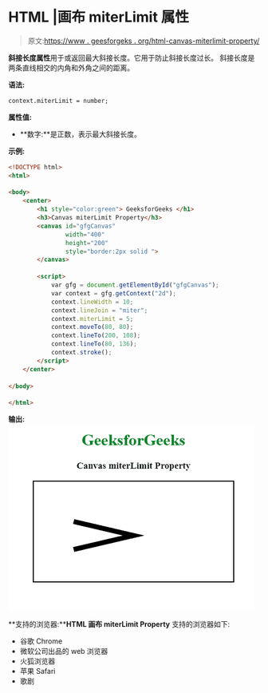 # HTML |画布 miterLimit 属性

> 原文:[https://www . geesforgeks . org/html-canvas-miterlimit-property/](https://www.geeksforgeeks.org/html-canvas-miterlimit-property/)

**斜接长度属性**用于或返回最大斜接长度。它用于防止斜接长度过长。
斜接长度是两条直线相交的内角和外角之间的距离。

**语法:**

```html
context.miterLimit = number;
```

**属性值:**

*   **数字:**是正数，表示最大斜接长度。

**示例:**

```html
<!DOCTYPE html>
<html>

<body>
    <center>
        <h1 style="color:green"> GeeksforGeeks </h1>
        <h3>Canvas miterLimit Property</h3>
        <canvas id="gfgCanvas" 
                width="400"
                height="200" 
                style="border:2px solid ">
        </canvas>

        <script>
            var gfg = document.getElementById("gfgCanvas");
            var context = gfg.getContext("2d");
            context.lineWidth = 10;
            context.lineJoin = "miter";
            context.miterLimit = 5;
            context.moveTo(80, 80);
            context.lineTo(200, 108);
            context.lineTo(80, 136);
            context.stroke();
        </script>
    </center>

</body>

</html>
```

**输出:**
![](img/20a179f149cb0116a3750f3b55c070fb.png)

**支持的浏览器:****HTML 画布 miterLimit Property** 支持的浏览器如下:

*   谷歌 Chrome
*   微软公司出品的 web 浏览器
*   火狐浏览器
*   苹果 Safari
*   歌剧